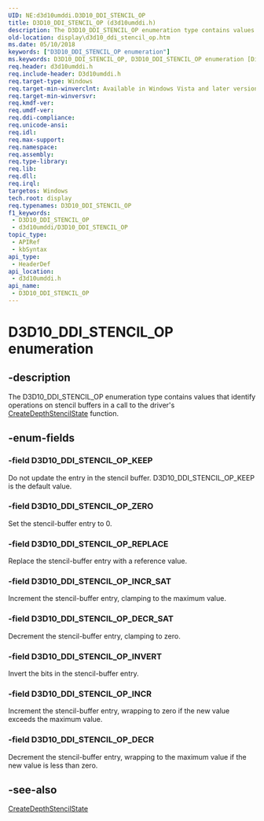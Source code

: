 ```yaml
---
UID: NE:d3d10umddi.D3D10_DDI_STENCIL_OP
title: D3D10_DDI_STENCIL_OP (d3d10umddi.h)
description: The D3D10_DDI_STENCIL_OP enumeration type contains values that identify operations on stencil buffers in a call to the driver's CreateDepthStencilState function.
old-location: display\d3d10_ddi_stencil_op.htm
ms.date: 05/10/2018
keywords: ["D3D10_DDI_STENCIL_OP enumeration"]
ms.keywords: D3D10_DDI_STENCIL_OP, D3D10_DDI_STENCIL_OP enumeration [Display Devices], D3D10_DDI_STENCIL_OP_DECR, D3D10_DDI_STENCIL_OP_DECR_SAT, D3D10_DDI_STENCIL_OP_INCR, D3D10_DDI_STENCIL_OP_INCR_SAT, D3D10_DDI_STENCIL_OP_INVERT, D3D10_DDI_STENCIL_OP_KEEP, D3D10_DDI_STENCIL_OP_REPLACE, D3D10_DDI_STENCIL_OP_ZERO, UMDisplayDriver_Dx10param_Structs_0d70cbc2-b62c-4dce-b1f4-65b4c99ed5d7.xml, d3d10umddi/D3D10_DDI_STENCIL_OP, d3d10umddi/D3D10_DDI_STENCIL_OP_DECR, d3d10umddi/D3D10_DDI_STENCIL_OP_DECR_SAT, d3d10umddi/D3D10_DDI_STENCIL_OP_INCR, d3d10umddi/D3D10_DDI_STENCIL_OP_INCR_SAT, d3d10umddi/D3D10_DDI_STENCIL_OP_INVERT, d3d10umddi/D3D10_DDI_STENCIL_OP_KEEP, d3d10umddi/D3D10_DDI_STENCIL_OP_REPLACE, d3d10umddi/D3D10_DDI_STENCIL_OP_ZERO, display.d3d10_ddi_stencil_op
req.header: d3d10umddi.h
req.include-header: D3d10umddi.h
req.target-type: Windows
req.target-min-winverclnt: Available in Windows Vista and later versions of the Windows operating systems.
req.target-min-winversvr: 
req.kmdf-ver: 
req.umdf-ver: 
req.ddi-compliance: 
req.unicode-ansi: 
req.idl: 
req.max-support: 
req.namespace: 
req.assembly: 
req.type-library: 
req.lib: 
req.dll: 
req.irql: 
targetos: Windows
tech.root: display
req.typenames: D3D10_DDI_STENCIL_OP
f1_keywords:
 - D3D10_DDI_STENCIL_OP
 - d3d10umddi/D3D10_DDI_STENCIL_OP
topic_type:
 - APIRef
 - kbSyntax
api_type:
 - HeaderDef
api_location:
 - d3d10umddi.h
api_name:
 - D3D10_DDI_STENCIL_OP
---
```


# D3D10_DDI_STENCIL_OP enumeration


## -description

The D3D10_DDI_STENCIL_OP enumeration type contains values that identify operations on stencil buffers in a call to the driver's <a href="/windows-hardware/drivers/ddi/d3d10umddi/nc-d3d10umddi-pfnd3d10ddi_createdepthstencilstate">CreateDepthStencilState</a> function.

## -enum-fields

### -field D3D10_DDI_STENCIL_OP_KEEP

Do not update the entry in the stencil buffer. D3D10_DDI_STENCIL_OP_KEEP is the default value.

### -field D3D10_DDI_STENCIL_OP_ZERO

Set the stencil-buffer entry to 0.

### -field D3D10_DDI_STENCIL_OP_REPLACE

Replace the stencil-buffer entry with a reference value.

### -field D3D10_DDI_STENCIL_OP_INCR_SAT

Increment the stencil-buffer entry, clamping to the maximum value.

### -field D3D10_DDI_STENCIL_OP_DECR_SAT

Decrement the stencil-buffer entry, clamping to zero.

### -field D3D10_DDI_STENCIL_OP_INVERT

Invert the bits in the stencil-buffer entry.

### -field D3D10_DDI_STENCIL_OP_INCR

Increment the stencil-buffer entry, wrapping to zero if the new value exceeds the maximum value.

### -field D3D10_DDI_STENCIL_OP_DECR

Decrement the stencil-buffer entry, wrapping to the maximum value if the new value is less than zero.

## -see-also

<a href="/windows-hardware/drivers/ddi/d3d10umddi/nc-d3d10umddi-pfnd3d10ddi_createdepthstencilstate">CreateDepthStencilState</a>
